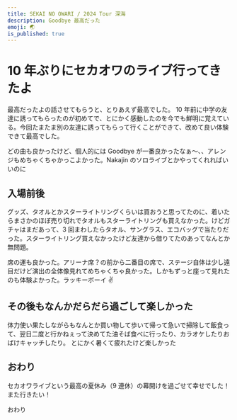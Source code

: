 ```yaml
---
title: SEKAI NO OWARI / 2024 Tour 深海
description: Goodbye 最高だった
emoji: 🌏
is_published: true
---
```


# 10 年ぶりにセカオワのライブ行ってきたよ

最高だったよの話させてもらうと、とりあえず最高でした。
10 年前に中学の友達に誘ってもらったのが初めてで、とにかく感動したのを今でも鮮明に覚えている。今回たまたま別の友達に誘ってもらって行くことができて、改めて良い体験できて最高でした。

どの曲も良かったけど、個人的には Goodbye が一番良かったなぁ〜、、アレンジもめちゃくちゃかっこよかった。Nakajin のソロライブとかやってくれればいいのに

## 入場前後

グッズ、タオルとかスターライトリングくらいは買おうと思ってたのに、着いたらまさかのほぼ売り切れでタオルもスターライトリングも買えなかった。けどガチャはまだあって、3 回まわしたらタオル、サングラス、エコバッグで当たりだった。スターライトリング買えなかったけど友達から借りてたのあってなんとか無問題。

席の運も良かった。アリーナ席？の前から二番目の席で、ステージ自体は少し遠目だけど演出の全体像見れてめちゃくちゃ良かった。しかもずっと座って見れたのも体験よかった。ラッキーボーイ ✌️

## その後もなんかだらだら過ごして楽しかった

体力使い果たしながらもなんとか買い物して歩いて帰って急いで掃除して飯食って、翌日二度と行かねぇって決めてた油そば食べに行ったり、カラオケしたりおばけキャッチしたり。
とにかく暑くて疲れたけど楽しかった

## おわり

セカオワライブという最高の夏休み（9 連休）の幕開けを過ごせて幸せでした！また行きたい！

おわり
